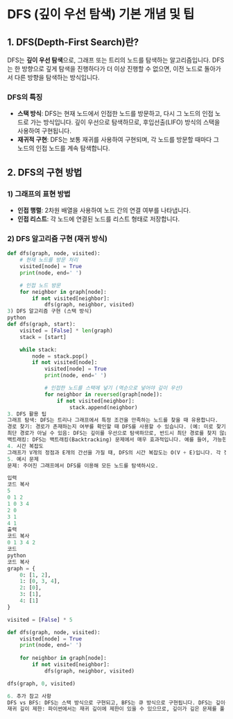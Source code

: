 # DFS (깊이 우선 탐색) 기본 개념 및 팁

## 1. DFS(Depth-First Search)란?

DFS는 **깊이 우선 탐색**으로, 그래프 또는 트리의 노드를 탐색하는 알고리즘입니다. DFS는 한 방향으로 깊게 탐색을 진행하다가 더 이상 진행할 수 없으면, 이전 노드로 돌아가서 다른 방향을 탐색하는 방식입니다.

### DFS의 특징
- **스택 방식**: DFS는 현재 노드에서 인접한 노드를 방문하고, 다시 그 노드의 인접 노드로 가는 방식입니다. 깊이 우선으로 탐색하므로, 후입선출(LIFO) 방식의 스택을 사용하여 구현됩니다.
- **재귀적 구현**: DFS는 보통 재귀를 사용하여 구현되며, 각 노드를 방문할 때마다 그 노드의 인접 노드를 계속 탐색합니다.

## 2. DFS의 구현 방법

### 1) 그래프의 표현 방법
- **인접 행렬**: 2차원 배열을 사용하여 노드 간의 연결 여부를 나타냅니다.
- **인접 리스트**: 각 노드에 연결된 노드를 리스트 형태로 저장합니다.

### 2) DFS 알고리즘 구현 (재귀 방식)

```python
def dfs(graph, node, visited):
    # 현재 노드를 방문 처리
    visited[node] = True
    print(node, end=' ')

    # 인접 노드 방문
    for neighbor in graph[node]:
        if not visited[neighbor]:
            dfs(graph, neighbor, visited)
3) DFS 알고리즘 구현 (스택 방식)
python
def dfs(graph, start):
    visited = [False] * len(graph)
    stack = [start]

    while stack:
        node = stack.pop()
        if not visited[node]:
            visited[node] = True
            print(node, end=' ')

            # 인접한 노드를 스택에 넣기 (역순으로 넣어야 깊이 우선)
            for neighbor in reversed(graph[node]):
                if not visited[neighbor]:
                    stack.append(neighbor)
3. DFS 활용 팁
그래프 탐색: DFS는 트리나 그래프에서 특정 조건을 만족하는 노드를 찾을 때 유용합니다.
경로 찾기: 경로가 존재하는지 여부를 확인할 때 DFS를 사용할 수 있습니다. (예: 미로 찾기)
최단 경로가 아닐 수 있음: DFS는 깊이를 우선으로 탐색하므로, 반드시 최단 경로를 찾지 않습니다. 최단 경로를 찾는 문제에서는 BFS를 사용하는 것이 적합합니다.
백트래킹: DFS는 백트래킹(Backtracking) 문제에서 매우 효과적입니다. 예를 들어, 가능한 모든 경로를 탐색하고 조건에 맞는 경로를 선택하는 문제에서 사용됩니다.
4. 시간 복잡도
그래프가 V개의 정점과 E개의 간선을 가질 때, DFS의 시간 복잡도는 O(V + E)입니다. 각 정점과 간선을 한 번씩만 방문하기 때문입니다.
5. 예시 문제
문제: 주어진 그래프에서 DFS를 이용해 모든 노드를 탐색하시오.

입력
코드 복사
5
0 1 2
1 0 3 4
2 0
3 1
4 1
출력
코드 복사
0 1 3 4 2
코드
python
코드 복사
graph = {
    0: [1, 2],
    1: [0, 3, 4],
    2: [0],
    3: [1],
    4: [1]
}

visited = [False] * 5

def dfs(graph, node, visited):
    visited[node] = True
    print(node, end=' ')
    
    for neighbor in graph[node]:
        if not visited[neighbor]:
            dfs(graph, neighbor, visited)

dfs(graph, 0, visited)

6. 추가 참고 사항
DFS vs BFS: DFS는 스택 방식으로 구현되고, BFS는 큐 방식으로 구현됩니다. DFS는 깊이를 우선적으로 탐색하지만, BFS는 너비를 우선적으로 탐색합니다. 문제의 특성에 따라 적절한 탐색 방법을 선택해야 합니다.
재귀 깊이 제한: 파이썬에서는 재귀 깊이에 제한이 있을 수 있으므로, 깊이가 깊은 문제를 풀 때는 스택 방식으로 구현하는 것이 좋습니다.
